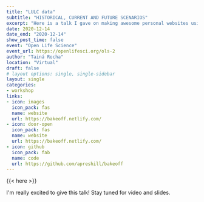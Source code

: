 ```yaml
---
title: "LULC data"
subtitle: "HISTORICAL, CURRENT AND FUTURE SCENARIOS"
excerpt: "Here is a talk I gave on making awesome personal websites using Hugo, blogdown, GitHub, and Netlify."
date: 2020-12-14
date_end: "2020-12-14"
show_post_time: false
event: "Open Life Science"
event_url: https://openlifesci.org/ols-2
author: "Tainá Rocha"
location: "Virtual"
draft: false
# layout options: single, single-sidebar
layout: single
categories:
- workshop
links:
- icon: images
  icon_pack: fas
  name: website
  url: https://bakeoff.netlify.com/
- icon: door-open
  icon_pack: fas
  name: website
  url: https://bakeoff.netlify.com/
- icon: github
  icon_pack: fab
  name: code
  url: https://github.com/apreshill/bakeoff
---
```


{{< here >}}

I'm really excited to give this talk! Stay tuned for video and slides.
